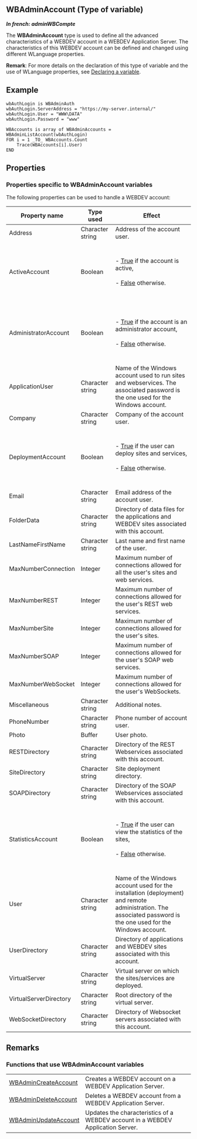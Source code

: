 
## WBAdminAccount (Type of variable)

***In french: adminWBCompte***
			
				



<a name="XUse"></a>
<a name="Use"></a>
<a name="description"></a>
The **WBAdminAccount** type is used to define all the advanced characteristics of a WEBDEV account in a WEBDEV Application Server. The characteristics of this WEBDEV account can be defined and changed using different WLanguage properties. 

**Remark**: For more details on the declaration of this type of variable and the use of WLanguage properties, see [Declaring a variable](../Motscles/1514032.md).
<a name="Example1"></a>
<a name="sample_code"></a>

## Example


```wl
wbAuthLogin is WBAdminAuth
wbAuthLogin.ServerAddress = "https://my-server.internal/"
wbAuthLogin.User = "WWW\DATA"
wbAuthLogin.Password = "www"

WBAccounts is array of WBAdminAccounts = WBAdminListAccount(wbAuthLogin)
FOR i = 1 _TO_ WBAccounts.Count
	Trace(WBAccounts[i].User)
END
```





<a name="PROPS"></a>

## Properties


### Properties specific to WBAdminAccount variables 
<a name="properties_specific_wbadminaccount_variables_ELTPARAGRAPHE000026"></a>

The following properties can be used to handle a WEBDEV account:

| Property name | Type used | Effect |
| --- | --- | --- |
| Address | Character string | Address of the account user. |
| ActiveAccount | Boolean | <br><br>- <u><u><u>True</u></u></u> if the account is active,<br><br>- <u><u><u>False</u></u></u> otherwise. <br><br><br> |
| AdministratorAccount | Boolean | <br><br>- <u><u><u>True</u></u></u> if the account is an administrator account, <br><br>- <u><u><u>False</u></u></u> otherwise.<br><br><br> |
| ApplicationUser | Character string | Name of the Windows account used to run sites and webservices. The associated password is the one used for the Windows account. |
| Company | Character string | Company of the account user. |
| DeploymentAccount | Boolean | <br><br>- <u><u><u>True</u></u></u> if the user can deploy sites and services,<br><br>- <u><u><u>False</u></u></u> otherwise.<br><br><br> |
| Email | Character string | Email address of the account user. |
| FolderData | Character string | Directory of data files for the applications and WEBDEV sites associated with this account. |
| LastNameFirstName | Character string | Last name and first name of the user. |
| MaxNumberConnection | Integer | Maximum number of connections allowed for all the user's sites and web services.  |
| MaxNumberREST | Integer | Maximum number of connections allowed for the user's REST web services.  |
| MaxNumberSite | Integer | Maximum number of connections allowed for the user's sites. |
| MaxNumberSOAP | Integer | Maximum number of connections allowed for the user's SOAP web services. |
| MaxNumberWebSocket | Integer | Maximum number of connections allowed for the user's WebSockets. |
| Miscellaneous | Character string | Additional notes. |
| PhoneNumber | Character string | Phone number of account user. |
| Photo | Buffer | User photo. |
| RESTDirectory | Character string | Directory of the REST Webservices associated with this account. |
| SiteDirectory | Character string | Site deployment directory. |
| SOAPDirectory | Character string | Directory of the SOAP Webservices associated with this account. |
| StatisticsAccount | Boolean | <br><br>- <u><u><u>True</u></u></u> if the user can view the statistics of the sites, <br><br>- <u><u><u>False</u></u></u> otherwise.<br><br><br> |
| User | Character string | Name of the Windows account used for the installation (deployment) and remote administration. The associated password is the one used for the Windows account. |
| UserDirectory | Character string | Directory of applications and WEBDEV sites associated with this account. |
| VirtualServer | Character string | Virtual server on which the sites/services are deployed. |
| VirtualServerDirectory | Character string | Root directory of the virtual server. |
| WebSocketDirectory | Character string | Directory of Websocket servers associated with this account. |


<a name="NOTE0"></a>

## Remarks
<a name="NOTE0_1"></a>


### Functions that use WBAdminAccount variables
<a name="functions_that_use_wbadminaccount_variables_ELTPARAGRAPHE000227"></a>




|   |   |
| --- | --- |
| [WBAdminCreateAccount](../WDLang2/1410089450.md) | Creates a WEBDEV account on a WEBDEV Application Server. |
| [WBAdminDeleteAccount](../WDLang2/1410089472.md) | Deletes a WEBDEV account from a WEBDEV Application Server. |
| [WBAdminUpdateAccount](../WDLang2/1410089471.md) | Updates the characteristics of a WEBDEV account in a WEBDEV Application Server. |






